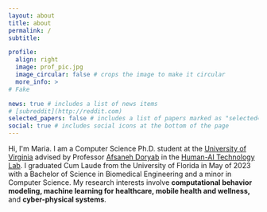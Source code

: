 ```yaml
---
layout: about
title: about
permalink: /
subtitle: 

profile:
  align: right
  image: prof_pic.jpg
  image_circular: false # crops the image to make it circular
  more_info: >
# Fake

news: true # includes a list of news items
# [subreddit](http://reddit.com)
selected_papers: false # includes a list of papers marked as "selected={true}"
social: true # includes social icons at the bottom of the page
---
```

Hi, I'm Maria. I am a Computer Science Ph.D. student at the [University of Virginia](https://www.virginia.edu/) advised by Professor [Afsaneh Doryab](https://www.afsanehdoryab.com/) in the [Human-AI Technology Lab](https://www.afsanehdoryab.com/hai-technology-lab). I graduated Cum Laude from the University of Florida in May of 2023 with a Bachelor of Science in Biomedical Engineering and a minor in Computer Science. My research interests involve **computational behavior modeling, machine learning for healthcare, mobile health and wellness,** and **cyber-physical systems**.
